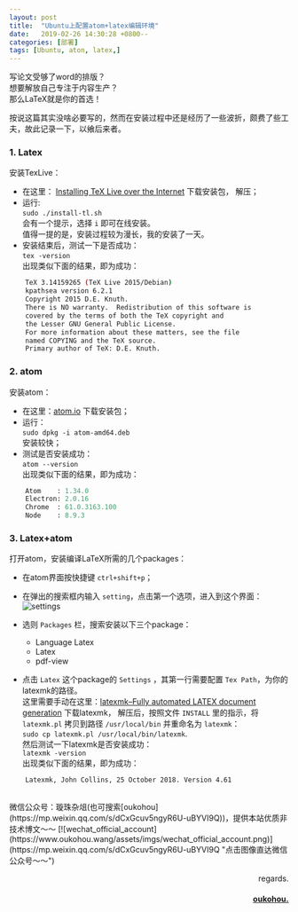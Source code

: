 ```yaml
---
layout: post
title:  "Ubuntu上配置atom+latex编辑环境"
date:   2019-02-26 14:30:28 +0800--
categories: [部署]
tags: [Ubuntu, aton, latex,]  
---
```


写论文受够了word的排版？  
想要解放自己专注于内容生产？  
那么LaTeX就是你的首选！  

按说这篇其实没啥必要写的，然而在安装过程中还是经历了一些波折，颇费了些工夫，故此记录一下，以飨后来者。  

### 1. Latex  
安装TexLive：  
- 在这里： [Installing TeX Live over the Internet](https://tug.org/texlive/acquire-netinstall.html) 下载安装包，
解压；  
- 运行:  
 `sudo ./install-tl.sh`  
 会有一个提示，选择 `i` 即可在线安装。  
值得一提的是，安装过程较为漫长，我的安装了一天。  
- 安装结束后，测试一下是否成功：  
`tex -version`  
  出现类似下面的结果，即为成功：
  
```bash
    TeX 3.14159265 (TeX Live 2015/Debian)
    kpathsea version 6.2.1
    Copyright 2015 D.E. Knuth.
    There is NO warranty.  Redistribution of this software is
    covered by the terms of both the TeX copyright and
    the Lesser GNU General Public License.
    For more information about these matters, see the file
    named COPYING and the TeX source.
    Primary author of TeX: D.E. Knuth. 
  ```
    
### 2. atom

安装atom：
- 在这里：[atom.io](https://atom.io/) 下载安装包；  
- 运行：  
`sudo dpkg -i atom-amd64.deb`  
安装较快；
- 测试是否安装成功：  
`atom --version`  
出现类似下面的结果，即为成功：  

```python  
    Atom    : 1.34.0
    Electron: 2.0.16
    Chrome  : 61.0.3163.100
    Node    : 8.9.3
```


### 3. Latex+atom

打开atom，安装编译LaTeX所需的几个packages：
- 在atom界面按快捷键 `ctrl+shift+p`；
- 在弹出的搜索框内输入 `setting`，点击第一个选项，进入到这个界面：  
    ![settings](https://s1.ax2x.com/2019/02/26/5jqeoN.png)  
- 选则 `Packages` 栏，搜索安装以下三个package：  
    - Language Latex  
    - Latex  
    - pdf-view  
    
- 点击 `Latex` 这个package的 `Settings` ，其第一行需要配置 `Tex Path`，为你的latexmk的路径。  
这里需要手动在这里：[latexmk–Fully automated LATEX document generation](https://ctan.org/pkg/latexmk/) 下载latexmk，
解压后，按照文件 `INSTALL` 里的指示，将 `latexmk.pl` 拷贝到路径 `/usr/local/bin` 并重命名为 `latexmk`：  
`sudo cp latexmk.pl /usr/local/bin/latexmk`.    
然后测试一下latexmk是否安装成功：  
`latexmk -version`  
出现类似下面的结果，即为成功：

```text
    Latexmk, John Collins, 25 October 2018. Version 4.61
```

 



<br>
微信公众号：璇珠杂俎(也可搜索[oukohou](https://mp.weixin.qq.com/s/dCxGcuv5ngyR6U-uBYVI9Q))，提供本站优质非技术博文～～
[![wechat_official_account](https://www.oukohou.wang/assets/imgs/wechat_official_account.png)](https://mp.weixin.qq.com/s/dCxGcuv5ngyR6U-uBYVI9Q "点击图像直达微信公众号～～")  




<br>
<p  align="right">regards.</p>
<h4 align="right">
    <a href="https://www.oukohou.wang/">
        oukohou.
    </a>
</h4>

